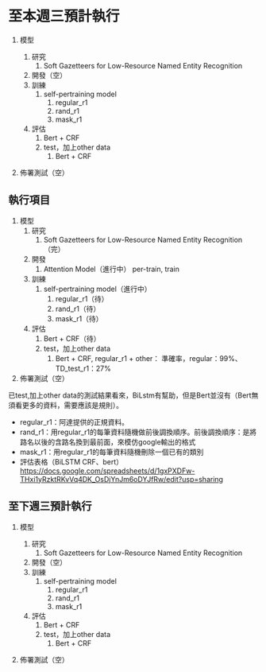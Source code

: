 # 至本週三預計執行

1. 模型
   1. 研究
      1. Soft Gazetteers for Low-Resource Named Entity Recognition
   2. 開發（空）
   3. 訓練
      1. self-pertraining model
         1. regular_r1
         2. rand_r1
         3. mask_r1
   4. 評估
      1. Bert + CRF
      2. test，加上other data
         1. Bert + CRF

2. 佈署測試（空）

## 執行項目

1. 模型
   1. 研究
      1. Soft Gazetteers for Low-Resource Named Entity Recognition（完）
   2. 開發
      1. Attention Model（進行中）
         per-train, train
   3. 訓練
      1. self-pertraining model（進行中）
         1. regular_r1（待）
         2. rand_r1（待）
         3. mask_r1（待）
   4. 評估
      1. Bert + CRF（待）
      2. test，加上other data
         1. Bert + CRF, regular_r1 + other：
            準確率，regular：99%、TD_test_r1：27%
2. 佈署測試（空）

已test,加上other data的測試結果看來，BiLstm有幫助，但是Bert並沒有（Bert無須看更多的資料，需要應該是規則）。

- regular_r1：阿達提供的正規資料。
- rand_r1：用regular_r1的每筆資料隨機做前後調換順序。前後調換順序：是將路名以後的含路名換到最前面，來模仿google輸出的格式
- mask_r1：用regular_r1的每筆資料隨機刪除一個已有的類別
- 評估表格（BiLSTM CRF、bert）
   <https://docs.google.com/spreadsheets/d/1gxPXDFw-THxi1yRzktRKvVq4DK_OsDjYnJm6oDYJfRw/edit?usp=sharing>

## 至下週三預計執行

1. 模型
   1. 研究
      1. Soft Gazetteers for Low-Resource Named Entity Recognition
   2. 開發（空）
   3. 訓練
      1. self-pertraining model
         1. regular_r1
         2. rand_r1
         3. mask_r1
   4. 評估
      1. Bert + CRF
      2. test，加上other data
         1. Bert + CRF

2. 佈署測試（空）
